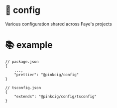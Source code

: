 # 🔖 config

Various configuration shared across Faye's projects

# 📚 example

```jsonc
// package.json
{
	...,
	"prettier": "@pinkcig/config"
}
```

```jsonc
// tsconfig.json
{
	"extends": "@pinkcig/config/tsconfig"
}
```
